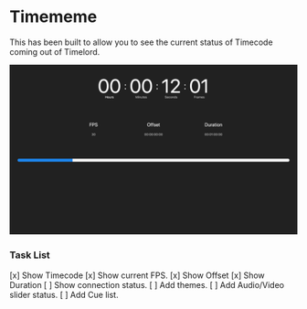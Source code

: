 # Timememe

This has been built to allow you to see the current status of Timecode coming out of Timelord.

![Timememe](img/timememe.png)


### Task List
[x] Show Timecode
[x] Show current FPS.
[x] Show Offset
[x] Show Duration
[ ] Show connection status.
[ ] Add themes.
[ ] Add Audio/Video slider status.
[ ] Add Cue list.
